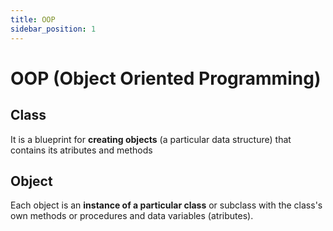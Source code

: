 ```yaml
---
title: OOP
sidebar_position: 1
---
```


# OOP (Object Oriented Programming)

## Class

It is a blueprint for **creating objects** (a particular data structure) that contains its atributes and methods

## Object

Each object is an **instance of a particular class** or subclass with the class's own methods or procedures and data variables (atributes).

##
